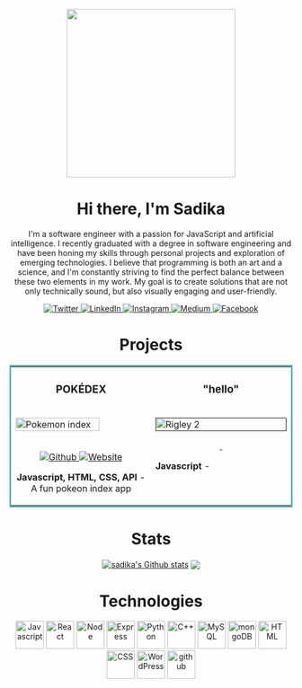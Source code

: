 <p align="center">
<!--   <img src="https://capsule-render.vercel.app/api?text=Hello!✨&animation=fadeIn&type=waving&color=gradient&height=100"/> -->
  <img align='center' src='https://user-images.githubusercontent.com/5713670/87202985-820dcb80-c2b6-11ea-9f56-7ec461c497c3.gif' width='300"'>
</p>
<h1 align="center">Hi there, I'm Sadika </h1>
<p align="center">I'm a software engineer with a passion for JavaScript and artificial intelligence. I recently graduated with a degree in software engineering and have been honing my skills through personal projects and exploration of emerging technologies.
I believe that programming is both an art and a science, and I'm constantly striving to find the perfect balance between these two elements in my work. My goal is to create solutions that are not only technically sound, but also visually engaging and user-friendly.
</p>
<p align="center">
  <a href="https://twitter.com/tanishasadika" target="_blank">
    <img src="https://img.shields.io/badge/twitter-%231DA1F2.svg?&style=for-the-badge&logo=twitter&logoColor=white&color=071A2C" alt="Twitter"/>
  </a>
  <a href="https://www.linkedin.com/in/sadika-rahman" target="_blank">
    <img src="https://img.shields.io/badge/linkedin-%230077B5.svg?&style=for-the-badge&logo=linkedin&logoColor=white&color=071A2C" alt="LinkedIn"/>
  </a>
  <a href="https://instagram.com/" target="_blank">
    <img src="https://img.shields.io/badge/instagram-%23E4405F.svg?&style=for-the-badge&logo=instagram&logoColor=white&color=071A2C" alt="Instagram"/>
  </a>
  <a href="https://medium.com/" target="_blank">
    <img src="https://img.shields.io/badge/medium-%2312100E.svg?&style=for-the-badge&logo=medium&logoColor=white&color=071A2C" alt="Medium"/>
  </a>
  <a href="https://www.facebook.com/" target="_blank">
    <img src="https://img.shields.io/badge/facebook-%231877F2.svg?&style=for-the-badge&logo=facebook&logoColor=white&color=071A2C" alt="Facebook"/>
  </a>
</p>
<h1 align="center"> Projects </h1>
<div align="center">
<table bordercolor="#66b2b2">
  
<tr>
<td width="50%" valign="top">
      
<h3 align="center">POKÉDEX</h3>
<br/>
<div align="center>
<a href="https://pokedexbysadika.netlify.app" target="_blank">
<img align="center" src="https://github.com/sadikatanisha/POKEDEX/blob/main/pokedex.gif" width="80%" alt="Pokemon index"/>
</a>  
</div>

<br/>
<p align="center">
          
<a href="https://github.com/sadikatanisha/POKEDEX/" target="_blank">
<!--<img src="https://img.shields.io/static/v1?label=|&message=REPO&color=23555f&style=plastic&logo=github&logo-color=white"/> -->
<img src="https://img.shields.io/badge/github-%231DA1F2.svg?&style=for-the-badge&logo=github&logoColor=white&color=071A2C" alt="Github"/>                                                                                                                       
</a>  
<a href="https://pokedexbysadika.netlify.app" target="_blank">
<img src="https://img.shields.io/badge/website-%23E4405F.svg?&style=for-the-badge&logo=wordpress&logoColor=white&color=071A2C" alt="Website"/>                   
</a>
</p>
<p align="center"><strong>Javascript, HTML, CSS, API</strong> - A fun pokeon index app</p>
     
      
</td>
<td width="50%" valign="top">
<h3 align="center">"hello"</h3>
<br />
<a target="_blank" href="">
<img src="" width="100%"  alt="Rigley 2"/>
</a>
<br />
<p align="center">
          
<a href="" target="_blank">
<img src=""/>
</a>
<a href="" target="_blank">
<img src=""/>
</a>
</p>
<p><strong>Javascript</strong> - </p>
</td>
</tr> 
      
</table>
</div>
<h1 align="center">Stats</h1>
<!-- [![Top Langs](https://github-readme-stats-git-masterrstaa-rickstaa.vercel.app/api/top-langs/?username=sadikatanisha&theme=dracula)] -->
<!-- <img src="https://github-readme-stats.vercel.app/api/top-langs?username=sadikatanisha&layout=compact"/> -->
<div align="center">
<a href="https://github.com/sadikatanisha/github-readme-stats"><img align="center" src="https://github-readme-stats.vercel.app/api?username=sadikatanisha&theme=github_dark&hide=contribs,issues&show_icons=true&hide_border=true" alt="sadika's Github stats" /></a>  <a href="https://github.com/anuraghazra/github-readme-stats">
  <img align="center" src="https://github-readme-stats.vercel.app/api/top-langs/?username=sadikatanisha&theme=github_dark&layout=compact&hide_border=true" /></a>
</div>

<h1 align="center">Technologies </h1>
<div align="center">
<img width="50px" src="https://user-images.githubusercontent.com/25181517/117447155-6a868a00-af3d-11eb-9cfe-245df15c9f3f.png" alt="Javascript"/>
<img width="50px" src="https://user-images.githubusercontent.com/25181517/183897015-94a058a6-b86e-4e42-a37f-bf92061753e5.png" alt="React"/>
<img width="50px" src="https://user-images.githubusercontent.com/25181517/183568594-85e280a7-0d7e-4d1a-9028-c8c2209e073c.png" alt="Node"/>
<img width="50px" src="https://user-images.githubusercontent.com/25181517/183859966-a3462d8d-1bc7-4880-b353-e2cbed900ed6.png" alt="Express"/>
<img width="50px" src="https://user-images.githubusercontent.com/25181517/183423507-c056a6f9-1ba8-4312-a350-19bcbc5a8697.png" alt="Python"/>
<img width="50px" src="https://user-images.githubusercontent.com/25181517/192106073-90fffafe-3562-4ff9-a37e-c77a2da0ff58.png" alt="C++"/>
<img width="50px" src="https://user-images.githubusercontent.com/25181517/183896128-ec99105a-ec1a-4d85-b08b-1aa1620b2046.png" alt="MySQL"/>
<img width="50px" src="https://user-images.githubusercontent.com/25181517/182884177-d48a8579-2cd0-447a-b9a6-ffc7cb02560e.png" alt="mongoDB"/>



<img width="50px" src="https://user-images.githubusercontent.com/25181517/192158954-f88b5814-d510-4564-b285-dff7d6400dad.png" alt="HTML"/>
<img width="50px" src="https://user-images.githubusercontent.com/25181517/183898674-75a4a1b1-f960-4ea9-abcb-637170a00a75.png" alt="CSS"/>
<img width="50px" src="https://user-images.githubusercontent.com/25181517/192158957-b1256181-356c-46a3-beb9-487af08a6266.png" alt="WordPress"/>
<img width="50px" src="https://user-images.githubusercontent.com/25181517/192108374-8da61ba1-99ec-41d7-80b8-fb2f7c0a4948.png" alt="github"/>


</div>







